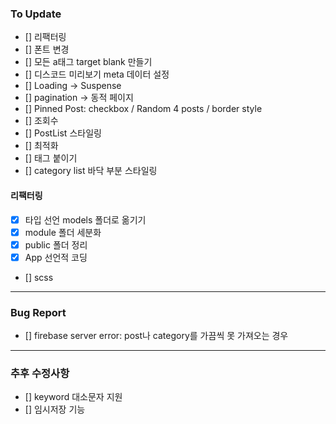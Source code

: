 ### To Update

- [] 리팩터링
- [] 폰트 변경
- [] 모든 a태그 target blank 만들기
- [] 디스코드 미리보기 meta 데이터 설정
- [] Loading -> Suspense
- [] pagination -> 동적 페이지
- [] Pinned Post: checkbox / Random 4 posts / border style
- [] 조회수
- [] PostList 스타일링
- [] 최적화
- [] 태그 붙이기
- [] category list 바닥 부분 스타일링

#### 리팩터링

- [x] 타입 선언 models 폴더로 옮기기
- [x] module 폴더 세분화
- [x] public 폴더 정리
- [x] App 선언적 코딩
- [] scss

---

### Bug Report

- [] firebase server error: post나 category를 가끔씩 못 가져오는 경우

---

### 추후 수정사항

- [] keyword 대소문자 지원
- [] 임시저장 기능

